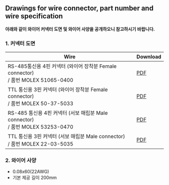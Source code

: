## Drawings for wire connector, part number and wire specification

**아래와 같이 와이어 커넥터 도면 및 와이어 사양을 공개하오니 참고하시기 바랍니다.**
###  1. 커넥터 도면
| Wire                                                                  | Download                                                                                             |
| --------------------------------------------------------------------- | ---------------------------------------------------------------------------------------------------- |
| RS-485통신용 4핀 커넥터 (와이어 장착분 Female connector) <br>/ 품번 MOLEX 51065-0400 | <a class="downloadbtn" href="./data/Molex_0510650400_female at wire side (RS-485 4pins.pdf">PDF</a> |
| TTL 통신용 3핀 커넥터 (와이어 장착분 Female connector)<br>/ 품번 MOLEX 50-37-5033    | <a class="downloadbtn" href="./data/Molex_ 50-37-5033_female at wire side (TTL 3Pins).pdf">PDF</a>   |
| RS-485 통신용 4핀 커넥터 (서보 매립분 Male connector)<br>/ 품번 MOLEX 53253-0470    | <a class="downloadbtn" href="./data/Molex_ 53253-0470_Male at servo side (RS-485 4pins).pdf">PDF</a> |
| TTL 통신용 3핀 커넥터 (서보 매립분 Male connector)<br>/ 품번 MOLEX 22-03-5035       | <a class="downloadbtn" href="./data/Molex_ 22-03-5035_Male at servo side (TTL 3pins).pdf">PDF</a>    |
### 2. 와이어 사양
- 0.08x60(22AWG)
- 기본 제공 길이 200mm

